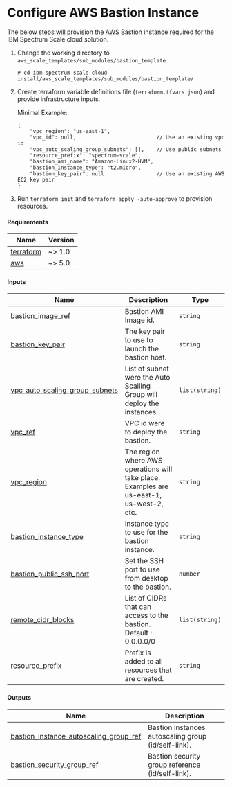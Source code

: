 # Configure AWS Bastion Instance

The below steps will provision the AWS Bastion instance required for the IBM Spectrum Scale cloud solution.

1. Change the working directory to `aws_scale_templates/sub_modules/bastion_template`.

    ```cli
    # cd ibm-spectrum-scale-cloud-install/aws_scale_templates/sub_modules/bastion_template/
    ```

2. Create terraform variable definitions file (`terraform.tfvars.json`) and provide infrastructure inputs.

    Minimal Example:

    ```jsonc
    {
        "vpc_region": "us-east-1",
        "vpc_id": null,                          // Use an existing vpc id
        "vpc_auto_scaling_group_subnets": [],    // Use public subnets
        "resource_prefix": "spectrum-scale",
        "bastion_ami_name": "Amazon-Linux2-HVM",
        "bastion_instance_type": "t2.micro",
        "bastion_key_pair": null                 // Use an existing AWS EC2 key pair
    }
    ```

3. Run `terraform init` and `terraform apply -auto-approve` to provision resources.

<!-- BEGIN_TF_DOCS -->
#### Requirements

| Name | Version |
|------|---------|
| <a name="requirement_terraform"></a> [terraform](#requirement_terraform) | ~> 1.0 |
| <a name="requirement_aws"></a> [aws](#requirement_aws) | ~> 5.0 |

#### Inputs

| Name | Description | Type |
|------|-------------|------|
| <a name="input_bastion_image_ref"></a> [bastion_image_ref](#input_bastion_image_ref) | Bastion AMI Image id. | `string` |
| <a name="input_bastion_key_pair"></a> [bastion_key_pair](#input_bastion_key_pair) | The key pair to use to launch the bastion host. | `string` |
| <a name="input_vpc_auto_scaling_group_subnets"></a> [vpc_auto_scaling_group_subnets](#input_vpc_auto_scaling_group_subnets) | List of subnet were the Auto Scalling Group will deploy the instances. | `list(string)` |
| <a name="input_vpc_ref"></a> [vpc_ref](#input_vpc_ref) | VPC id were to deploy the bastion. | `string` |
| <a name="input_vpc_region"></a> [vpc_region](#input_vpc_region) | The region where AWS operations will take place. Examples are us-east-1, us-west-2, etc. | `string` |
| <a name="input_bastion_instance_type"></a> [bastion_instance_type](#input_bastion_instance_type) | Instance type to use for the bastion instance. | `string` |
| <a name="input_bastion_public_ssh_port"></a> [bastion_public_ssh_port](#input_bastion_public_ssh_port) | Set the SSH port to use from desktop to the bastion. | `number` |
| <a name="input_remote_cidr_blocks"></a> [remote_cidr_blocks](#input_remote_cidr_blocks) | List of CIDRs that can access to the bastion. Default : 0.0.0.0/0 | `list(string)` |
| <a name="input_resource_prefix"></a> [resource_prefix](#input_resource_prefix) | Prefix is added to all resources that are created. | `string` |

#### Outputs

| Name | Description |
|------|-------------|
| <a name="output_bastion_instance_autoscaling_group_ref"></a> [bastion_instance_autoscaling_group_ref](#output_bastion_instance_autoscaling_group_ref) | Bastion instances autoscaling group (id/self-link). |
| <a name="output_bastion_security_group_ref"></a> [bastion_security_group_ref](#output_bastion_security_group_ref) | Bastion security group reference (id/self-link). |
<!-- END_TF_DOCS -->

